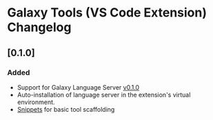 # Galaxy Tools (VS Code Extension) Changelog

## [0.1.0]

### Added

- Support for Galaxy Language Server [v0.1.0](https://github.com/davelopez/galaxy-language-server/blob/master/server/CHANGELOG.md#010)
- Auto-installation of language server in the extension's virtual environment.
- [Snippets](./src/snippets.json) for basic tool scaffolding
